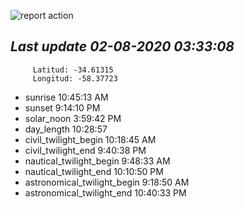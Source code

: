![report action](https://github.com/matiasz8/actions-for-reports/workflows/report%20action/badge.svg?branch=develop) 


## *****Last update 02-08-2020 03:33:08*****



		 Latitud: -34.61315
		 Longitud: -58.37723

 - sunrise 	 10:45:13 AM
 - sunset 	 9:14:10 PM
 - solar_noon 	 3:59:42 PM
 - day_length 	 10:28:57
 - civil_twilight_begin 	 10:18:45 AM
 - civil_twilight_end 	 9:40:38 PM
 - nautical_twilight_begin 	 9:48:33 AM
 - nautical_twilight_end 	 10:10:50 PM
 - astronomical_twilight_begin 	 9:18:50 AM
 - astronomical_twilight_end 	 10:40:33 PM

